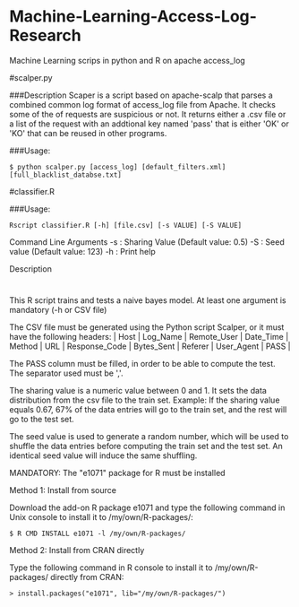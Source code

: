 # Machine-Learning-Access-Log-Research
Machine Learning scrips in python and R on apache access_log

#scalper.py


###Description
Scaper is a script based on apache-scalp that parses a combined common log format of access_log file from Apache. It checks some of the of requests are suspicious or not. It returns either a .csv file or a list of the request with an addtional key named 'pass' that is either 'OK' or 'KO' that can be reused in other programs.

###Usage:
```
$ python scalper.py [access_log] [default_filters.xml] [full_blacklist_databse.txt]
```

#classifier.R


###Usage: 

```
Rscript classifier.R [-h] [file.csv] [-s VALUE] [-S VALUE]
```

Command Line Arguments
	-s : Sharing Value (Default value: 0.5)
	-S : Seed value (Default value: 123)
	-h : Print help

Description
#

This R script trains and tests a naive bayes model.
At least one argument is mandatory (-h or CSV file)
	
The CSV file must be generated using the Python script Scalper, or it must have the following headers:
	| Host | Log_Name | Remote_User | Date_Time | Method | URL | Response_Code | Bytes_Sent | Referer | User_Agent | PASS |

The PASS column must be filled, in order to be able to compute the test. The separator used must be ','.

The sharing value is a numeric value between 0 and 1. It sets the data distribution from the csv file to the train set.
Example: If the sharing value equals 0.67, 67% of the data entries will go to the train set, and the rest will go to the test set.

The seed value is used to generate a random number, which will be used to shuffle the data entries before computing the train set and the test set.
An identical seed value will induce the same shuffling. 

	
MANDATORY: The "e1071" package for R must be installed

Method 1: Install from source

Download the add-on R package e1071 and type the following command in Unix console to install it to /my/own/R-packages/:
```
$ R CMD INSTALL e1071 -l /my/own/R-packages/
```
Method 2: Install from CRAN directly

Type the following command in R console to install it to /my/own/R-packages/ directly from CRAN:
```
> install.packages("e1071", lib="/my/own/R-packages/")
```
